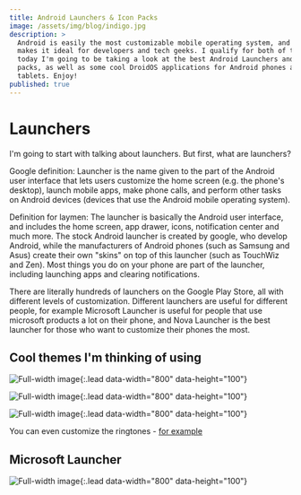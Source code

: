 ```yaml
---
title: Android Launchers & Icon Packs
image: /assets/img/blog/indigo.jpg
description: >
  Android is easily the most customizable mobile operating system, and this
  makes it ideal for developers and tech geeks. I qualify for both of those, so
  today I'm going to be taking a look at the best Android Launchers and Icon
  packs, as well as some cool DroidOS applications for Android phones and
  tablets. Enjoy!
published: true
---
```

# Launchers
I'm going to start with talking about launchers. But first, what are launchers?

Google definition: Launcher is the name given to the part of the Android user interface that lets users customize the home screen (e.g. the phone's desktop), launch mobile apps, make phone calls, and perform other tasks on Android devices (devices that use the Android mobile operating system).

Definition for laymen: The launcher is basically the Android user interface, and includes the home screen, app drawer, icons, notification center and much more. The stock Android launcher is created by google, who develop Android, while the manufacturers of Android phones (such as Samsung and Asus) create their own "skins" on top of this launcher (such as TouchWiz and Zen). Most things you do on your phone are part of the launcher, including launching apps and clearing notifications.

There are literally hundreds of launchers on the Google Play Store, all with different levels of customization. Different launchers are useful for different people, for example Microsoft Launcher is useful for people that use microsoft products a lot on their phone, and Nova Launcher is the best launcher for those who want to customize their phones the most.

## Cool themes I'm thinking of using


![Full-width image](https://www.bleepstatic.com/content/posts/2018/07/06/microsoft-launcher.jpg){:.lead data-width="800" data-height="100"}

![Full-width image](https://www.androidcentral.com/sites/androidcentral.com/files/styles/xlarge_wm_brw/public/article_images/2016/12/star-wars-rogue-one-themes-hero.jpg?itok=OF4e5BTn){:.lead data-width="800" data-height="100"}

![Full-width image](https://www.androidcentral.com/sites/androidcentral.com/files/styles/xlarge_wm_brw/public/article_images/2015/12/bb8-theme.jpg?itok=G3DcvOds){:.lead data-width="800" data-height="100"}

You can even customize the ringtones - [for example](https://forum.xda-developers.com/showthread.php?t=2691105)

## Microsoft Launcher
![Full-width image](https://i.imgur.com/MkV7vSn.png){:.lead data-width="800" data-height="100"}

